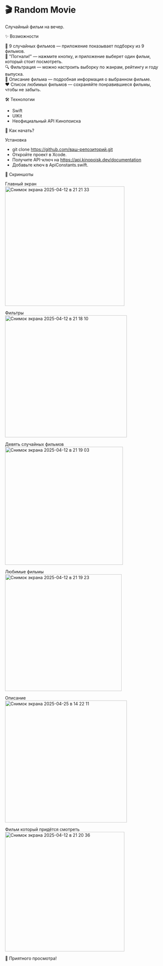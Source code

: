 # 🎬 Random Movie  
Случайный фильм на вечер.

✨ Возможности  

🎲 9 случайных фильмов — приложение показывает подборку из 9 фильмов.  
🚀 "Погнали!" — нажмите кнопку, и приложение выберет один фильм, который стоит посмотреть.  
🔍 Фильтрация — можно настроить выборку по жанрам, рейтингу и году выпуска.  
📖 Описание фильма — подробная информация о выбранном фильме.  
❤️ Список любимых фильмов — сохраняйте понравившиеся фильмы, чтобы не забыть.

🛠 Технологии

- Swift  
- UIKit  
- Неофициальный API Кинопоиска

🚀 Как начать?

Установка  
 
- git clone https://github.com/ваш-репозиторий.git  
- Откройте проект в Xcode.   
- Получите API-ключ на https://api.kinopoisk.dev/documentation  
- Добавьте ключ в ApiConstants.swift.

📸 Скриншоты

Главный экран  
<img width="392" alt="Снимок экрана 2025-04-12 в 21 21 33" src="https://github.com/user-attachments/assets/02ae6575-61bc-4d86-b2be-045536d2ece0" />

Фильтры  
<img width="400" alt="Снимок экрана 2025-04-12 в 21 18 10" src="https://github.com/user-attachments/assets/b09d7a0e-d25c-4415-b7a7-7f647658a844" />

Девять случайных фильмов  
<img width="387" alt="Снимок экрана 2025-04-12 в 21 19 03" src="https://github.com/user-attachments/assets/49afa48b-e07d-480b-9acb-ab232ee81075" />

Любимые фильмы  
<img width="383" alt="Снимок экрана 2025-04-12 в 21 19 23" src="https://github.com/user-attachments/assets/f858ceae-6139-41a7-9c25-27778162ae16" />

Описание  
<img width="400" alt="Снимок экрана 2025-04-25 в 14 22 11" src="https://github.com/user-attachments/assets/8012c64d-f9b4-469e-bab1-c81783dcc031" />

Фильм который придётся смотреть  
<img width="392" alt="Снимок экрана 2025-04-12 в 21 20 36" src="https://github.com/user-attachments/assets/aa3dbf52-ade8-4a5d-ac67-3d84aea6a146" />

🎉 Приятного просмотра!

